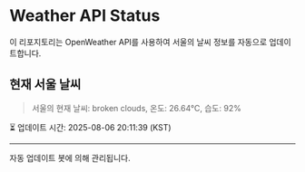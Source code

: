 
# Weather API Status

이 리포지토리는 OpenWeather API를 사용하여 서울의 날씨 정보를 자동으로 업데이트합니다.

## 현재 서울 날씨
> 서울의 현재 날씨: broken clouds, 온도: 26.64°C, 습도: 92%

⏳ 업데이트 시간: 2025-08-06 20:11:39 (KST)

---
자동 업데이트 봇에 의해 관리됩니다.
